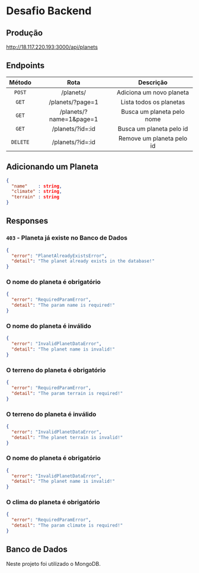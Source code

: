 # Desafio Backend

## Produção

http://18.117.220.193:3000/api/planets

## Endpoints

|  Método   |          Rota           |         Descrição          |
|:---------:|:-----------------------:|:--------------------------:|
| `POST`    | /planets/               | Adiciona um novo planeta   |
| `GET`     | /planets/?page=1        | Lista todos os planetas    |
| `GET`     | /planets/?name=1&page=1 | Busca um planeta pelo nome |
| `GET`     | /planets/?id=:id        | Busca um planeta pelo id   |
| `DELETE`  | /planets/?id=:id        | Remove um planeta pelo id  |


## Adicionando um Planeta
```json
{
  "name"    : string,
  "climate" : string,
  "terrain" : string
}
```

## Responses

### `403` - Planeta já existe no Banco de Dados 
```json
{
  "error": "PlanetAlreadyExistsError",
  "detail": "The planet already exists in the database!"
}
```

### O nome do planeta é obrigatório
```json
{
  "error": "RequiredParamError",
  "detail": "The param name is required!"
}
```

### O nome do planeta é inválido
```json
{
  "error": "InvalidPlanetDataError",
  "detail": "The planet name is invalid!"
}
```

### O terreno do planeta é obrigatório
```json
{
  "error": "RequiredParamError",
  "detail": "The param terrain is required!"
}
```

### O terreno do planeta é inválido
```json
{
  "error": "InvalidPlanetDataError",
  "detail": "The planet terrain is invalid!"
}
```

### O nome do planeta é obrigatório
```json
{
  "error": "InvalidPlanetDataError",
  "detail": "The planet name is invalid!"
}
```

### O clima do planeta é obrigatório
```json
{
  "error": "RequiredParamError",
  "detail": "The param climate is required!"
}
```



## Banco de Dados

Neste projeto foi utilizado o MongoDB.